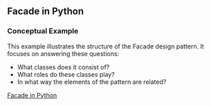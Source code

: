 ## Facade in Python

### Conceptual Example

This example illustrates the structure of the Facade design pattern. It focuses on answering these questions:

* What classes does it consist of?
* What roles do these classes play?
* In what way the elements of the pattern are related?


[Facade in Python](https://refactoring.guru/design-patterns/facade/python/example)